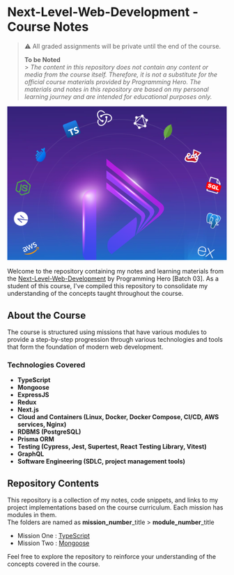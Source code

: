# Next-Level-Web-Development - Course Notes

> :warning: All graded assignments will be private until the end of the course.
>
> **To be Noted**<br> > _The content in this repository does not contain any content or media from the course itself. Therefore, it is not a substitute for the official course materials provided by Programming Hero. The materials and notes in this repository are based on my personal learning journey and are intended for educational purposes only._

![alt text](README_IMG.png)

Welcome to the repository containing my notes and learning materials from the <a href="https://web.programming-hero.com/home/level2">Next-Level-Web-Development</a> by Programming Hero [Batch 03].
As a student of this course, I've compiled this repository to consolidate my understanding of the concepts taught throughout the course.

## About the Course

The course is structured using missions that have various modules to provide a step-by-step progression through various technologies and tools that form the foundation of modern web development.

### Technologies Covered

- **TypeScript**
- **Mongoose**
- **ExpressJS**
- **Redux**
- **Next.js**
- **Cloud and Containers (Linux, Docker, Docker Compose, CI/CD, AWS services, Nginx)**
- **RDBMS (PostgreSQL)**
- **Prisma ORM**
- **Testing (Cypress, Jest, Supertest, React Testing Library, Vitest)**
- **GraphQL**
- **Software Engineering (SDLC, project management tools)**

## Repository Contents

This repository is a collection of my notes, code snippets, and links to my project implementations based on the course curriculum. Each mission has modules in them. <br>
The folders are named as **mission_number**\_title > **module_number**\_title

- Mission One : [TypeScript](./01_TypeScript/)
- Mission Two : [Mongoose](./02_MongoQueriesExpress/)

Feel free to explore the repository to reinforce your understanding of the concepts covered in the course.
